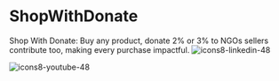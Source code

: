 # ShopWithDonate
Shop With Donate: Buy any product, donate 2% or 3% to NGOs sellers contribute too, making every purchase impactful.
![icons8-linkedin-48](https://github.com/user-attachments/assets/9a6080ca-4265-43e5-8652-9454651970a9)

![icons8-youtube-48](https://github.com/user-attachments/assets/1beefdd6-fa17-49c9-bde7-e8f30f539b96)


